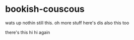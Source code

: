 # bookish-couscous
wats up
nothin
still this. oh more stuff
here's dis
also this too

there's this
hi
hi again
